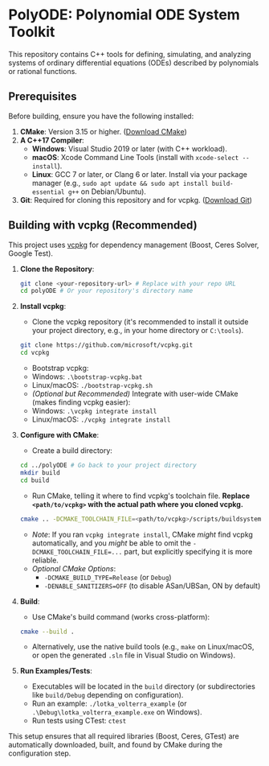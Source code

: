 # PolyODE: Polynomial ODE System Toolkit

This repository contains C++ tools for defining, simulating, and analyzing systems of ordinary differential equations (ODEs) described by polynomials or rational functions.

## Prerequisites

Before building, ensure you have the following installed:

1.  **CMake**: Version 3.15 or higher. ([Download CMake](https://cmake.org/download/))
2.  **A C++17 Compiler**:
    *   **Windows**: Visual Studio 2019 or later (with C++ workload).
    *   **macOS**: Xcode Command Line Tools (install with `xcode-select --install`).
    *   **Linux**: GCC 7 or later, or Clang 6 or later. Install via your package manager (e.g., `sudo apt update && sudo apt install build-essential g++` on Debian/Ubuntu).
3.  **Git**: Required for cloning this repository and for vcpkg. ([Download Git](https://git-scm.com/downloads))

## Building with vcpkg (Recommended)

This project uses [vcpkg](https://github.com/microsoft/vcpkg) for dependency management (Boost, Ceres Solver, Google Test).

1.  **Clone the Repository**:
    ```bash
    git clone <your-repository-url> # Replace with your repo URL
    cd polyODE # Or your repository's directory name
    ```

2.  **Install vcpkg**:
    *   Clone the vcpkg repository (it's recommended to install it outside your project directory, e.g., in your home directory or `C:\tools`).
      ```bash
      git clone https://github.com/microsoft/vcpkg.git
      cd vcpkg
      ```
    *   Bootstrap vcpkg:
      *   Windows: `.\bootstrap-vcpkg.bat`
      *   Linux/macOS: `./bootstrap-vcpkg.sh`
    *   *(Optional but Recommended)* Integrate with user-wide CMake (makes finding vcpkg easier):
      *   Windows: `.\vcpkg integrate install`
      *   Linux/macOS: `./vcpkg integrate install`

3.  **Configure with CMake**:
    *   Create a build directory:
      ```bash
      cd ../polyODE # Go back to your project directory
      mkdir build
      cd build
      ```
    *   Run CMake, telling it where to find vcpkg's toolchain file. **Replace `<path/to/vcpkg>` with the actual path where you cloned vcpkg.**
      ```bash
      cmake .. -DCMAKE_TOOLCHAIN_FILE=<path/to/vcpkg>/scripts/buildsystems/vcpkg.cmake
      ```
      *   *Note*: If you ran `vcpkg integrate install`, CMake *might* find vcpkg automatically, and you *might* be able to omit the `-DCMAKE_TOOLCHAIN_FILE=...` part, but explicitly specifying it is more reliable.
      *   *Optional CMake Options*:
          *   `-DCMAKE_BUILD_TYPE=Release` (or `Debug`)
          *   `-DENABLE_SANITIZERS=OFF` (to disable ASan/UBSan, ON by default)

4.  **Build**:
    *   Use CMake's build command (works cross-platform):
      ```bash
      cmake --build .
      ```
    *   Alternatively, use the native build tools (e.g., `make` on Linux/macOS, or open the generated `.sln` file in Visual Studio on Windows).

5.  **Run Examples/Tests**:
    *   Executables will be located in the `build` directory (or subdirectories like `build/Debug` depending on configuration).
    *   Run an example: `./lotka_volterra_example` (or `.\Debug\lotka_volterra_example.exe` on Windows).
    *   Run tests using CTest: `ctest`

This setup ensures that all required libraries (Boost, Ceres, GTest) are automatically downloaded, built, and found by CMake during the configuration step. 